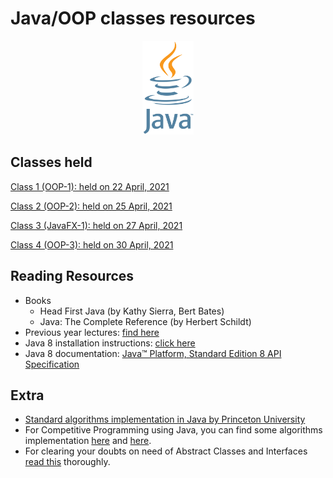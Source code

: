 # Java/OOP classes resources
<div align="center"><img src="Java.png" height="150"/></div>

## Classes held

[Class 1 (OOP-1): held on 22 April, 2021](2021_04_22_JavaClass-1)

[Class 2 (OOP-2): held on 25 April, 2021](2021_04_25_JavaClass-2)

[Class 3 (JavaFX-1): held on 27 April, 2021](2021_04_27_JavaClass-3)

[Class 4 (OOP-3): held on 30 April, 2021](2021_04_30_JavaClass-4)

## Reading Resources

-   Books
    -   Head First Java (by Kathy Sierra, Bert Bates)
    -   Java: The Complete Reference (by Herbert Schildt)
-   Previous year lectures: [find here](https://github.com/CC-MNNIT/2020-21-Classes/tree/master/Java)
-   Java 8 installation instructions: [click here](https://docs.google.com/document/d/1MrsuUJ05V6GazqPcjNPifAi3UjLHhCnU4QiN-4fvJyc/edit?usp=sharing)
-   Java 8 documentation: [Java™ Platform, Standard Edition 8 API Specification](https://docs.oracle.com/javase/8/docs/api/)

## Extra
-   [Standard algorithms implementation in Java by Princeton University](https://algs4.cs.princeton.edu/code/)
-   For Competitive Programming using Java, you can find some algorithms implementation [here](https://github.com/indy256/codelibrary/tree/master/java) and [here](https://github.com/williamfiset/algorithms).
-   For clearing your doubts on need of Abstract Classes and Interfaces [read this](https://cc-mnnit.github.io/2018-19-Classes/Java/2018_08_16_Java-Class-3/) thoroughly.

